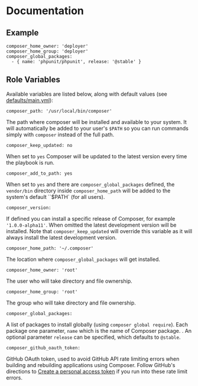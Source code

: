 # Documentation

## Example

```
composer_home_owner: 'deployer'
composer_home_group: 'deployer'
composer_global_packages:
  - { name: 'phpunit/phpunit', release: '@stable' }
```

## Role Variables

Available variables are listed below, along with default values (see [defaults/main.yml](/defaults/main.yml)):

```
composer_path: '/usr/local/bin/composer'
```

The path where composer will be installed and available to your system. It will automatically be added
to your user's `$PATH` so you can run commands simply with `composer` instead of the full path.

```
composer_keep_updated: no
```

When set to `yes` Composer will be updated to the latest version every time the playbook is run.

```
composer_add_to_path: yes
```

When set to `yes` and there are `composer_global_packages` defined, the `vendor/bin` directory inside
`composer_home_path` will be added to the system's default ``$PATH` (for all users).

```
composer_version:
```

If defined you can install a specific release of Composer, for example `'1.0.0-alpha11'`. When omitted
the latest development version will be installed. Note that `composer_keep_updated` will override this
variable as it will always install the latest development version.

```
composer_home_path: '~/.composer'
```

The location where `composer_global_packages` will get installed.

```
composer_home_owner: 'root'
```

The user who will take directory and file ownership.

```
composer_home_group: 'root'
```

The group who will take directory and file ownership.

```
composer_global_packages:
```

A list of packages to install globally (using `composer global require`). Each package one parameter,
`name` which is the name of Composer package. . An optional parameter `release` can be specified, which
defaults to `@stable`.

```
composer_github_oauth_token:
```

GitHub OAuth token, used to avoid GitHub API rate limiting errors when building and rebuilding applications
using Composer. Follow GitHub's directions to [Create a personal access token](https://help.github.com/articles/creating-an-access-token-for-command-line-use/)
if you run into these rate limit errors.